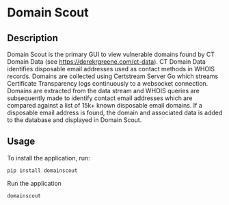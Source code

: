 # Domain Scout 

## Description

Domain Scout is the primary GUI to view vulnerable domains found by CT Domain Data (see https://derekrgreene.com/ct-data).
CT Domain Data identifies disposable email addresses used as contact methods in WHOIS records. Domains are collected using Certstream Server Go which streams Certificate Transparency logs continuously to a websocket connection. Domains are extracted from the data stream and WHOIS queries are subsequently made to identify contact email addresses which are compared against a list of 15k+ known disposable email domains. If a disposable email address is found, the domain and associated data is added to the database and displayed in Domain Scout.

## Usage

To install the application, run:

`pip install domainscout`

Run the application

`domainscout`
